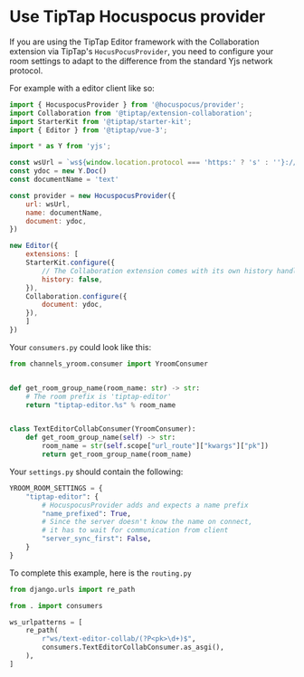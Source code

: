# Use TipTap Hocuspocus provider

If you are using the TipTap Editor framework with the Collaboration extension via TipTap's `HocusPocusProvider`, you need to configure your room settings to adapt to the difference from the standard Yjs network protocol.

For example with a editor client like so:


```javascript
import { HocuspocusProvider } from '@hocuspocus/provider';
import Collaboration from '@tiptap/extension-collaboration';
import StarterKit from '@tiptap/starter-kit';
import { Editor } from '@tiptap/vue-3';

import * as Y from 'yjs';

const wsUrl = `ws${window.location.protocol === 'https:' ? 's' : ''}://${window.location.host}/ws/text-editor-collab/1`
const ydoc = new Y.Doc()
const documentName = 'text'

const provider = new HocuspocusProvider({
    url: wsUrl,
    name: documentName,
    document: ydoc,
})

new Editor({
    extensions: [
    StarterKit.configure({
        // The Collaboration extension comes with its own history handling
        history: false,
    }),
    Collaboration.configure({
        document: ydoc,
    }),
    ]
})
```

Your `consumers.py` could look like this:

```python
from channels_yroom.consumer import YroomConsumer


def get_room_group_name(room_name: str) -> str:
    # The room prefix is 'tiptap-editor'
    return "tiptap-editor.%s" % room_name


class TextEditorCollabConsumer(YroomConsumer):
    def get_room_group_name(self) -> str:
        room_name = str(self.scope["url_route"]["kwargs"]["pk"])
        return get_room_group_name(room_name)
```

Your `settings.py` should contain the following:

```python
YROOM_ROOM_SETTINGS = {
    "tiptap-editor": {
        # HocuspocusProvider adds and expects a name prefix
        "name_prefixed": True,
        # Since the server doesn't know the name on connect,
        # it has to wait for communication from client
        "server_sync_first": False,
    }
}
```

To complete this example, here is the `routing.py`

```python
from django.urls import re_path

from . import consumers

ws_urlpatterns = [
    re_path(
        r"ws/text-editor-collab/(?P<pk>\d+)$",
        consumers.TextEditorCollabConsumer.as_asgi(),
    ),
]
```

